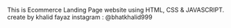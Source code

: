 This is Ecommerce Landing Page website using HTML, CSS & JAVASCRIPT.
create by khalid fayaz 
instagram : @bhatkhalid999
